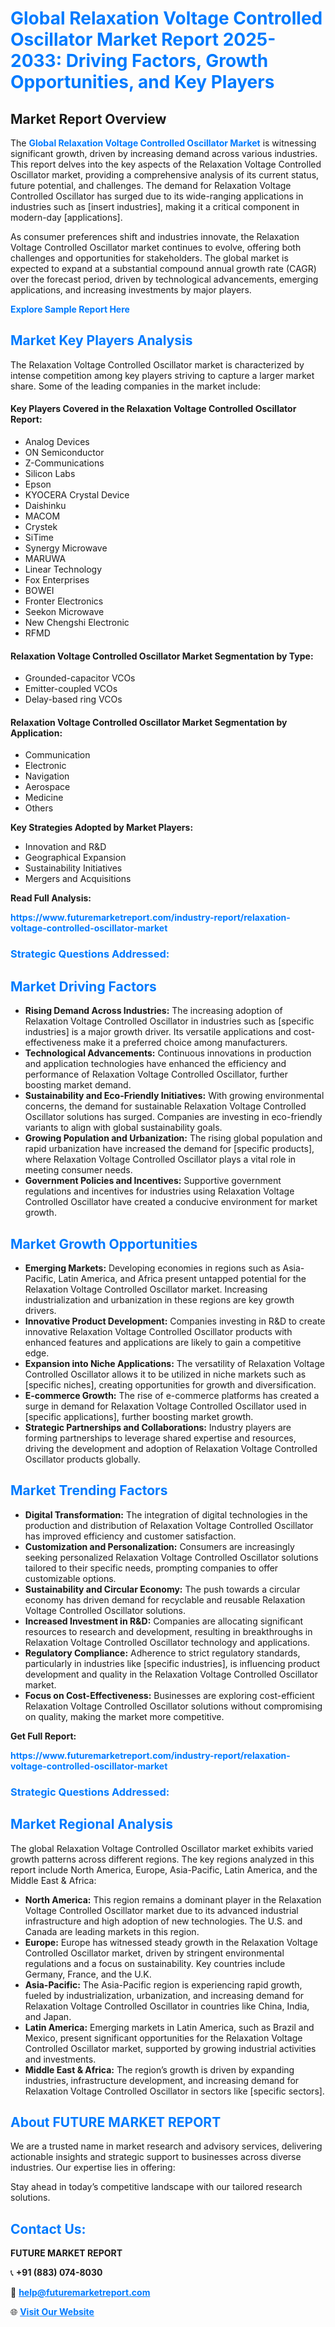 <h1 style="color: #007BFF;">Global Relaxation Voltage Controlled Oscillator Market Report 2025-2033: Driving Factors, Growth Opportunities, and Key Players</h1>

<section id="overview">
<h2>Market Report Overview</h2>
<p>The <a href="https://www.futuremarketreport.com/industry-report/relaxation-voltage-controlled-oscillator-market" style="color: #007BFF; text-decoration: none;"><strong>Global Relaxation Voltage Controlled Oscillator Market</strong></a> is witnessing significant growth, driven by increasing demand across various industries. This report delves into the key aspects of the Relaxation Voltage Controlled Oscillator market, providing a comprehensive analysis of its current status, future potential, and challenges. The demand for Relaxation Voltage Controlled Oscillator has surged due to its wide-ranging applications in industries such as [insert industries], making it a critical component in modern-day [applications].</p>
<p>As consumer preferences shift and industries innovate, the Relaxation Voltage Controlled Oscillator market continues to evolve, offering both challenges and opportunities for stakeholders. The global market is expected to expand at a substantial compound annual growth rate (CAGR) over the forecast period, driven by technological advancements, emerging applications, and increasing investments by major players.</p>
</section>

<section id="overview">
<p><a href="https://www.futuremarketreport.com/request-sample/reportId=93047" style="color: #007BFF; text-decoration: none;"><strong>Explore Sample Report Here</strong></a></p>
</section>

<section id="key-players">
<h2 style="color: #007BFF;">Market Key Players Analysis</h2>
<p>The Relaxation Voltage Controlled Oscillator market is characterized by intense competition among key players striving to capture a larger market share. Some of the leading companies in the market include:</p>
<h4>Key Players Covered in the Relaxation Voltage Controlled Oscillator Report:</h4>
<ul><li>Analog Devices</li><li>ON Semiconductor</li><li>Z-Communications</li><li>Silicon Labs</li><li>Epson</li><li>KYOCERA Crystal Device</li><li>Daishinku</li><li>MACOM</li><li>Crystek</li><li>SiTime</li><li>Synergy Microwave</li><li>MARUWA</li><li>Linear Technology</li><li>Fox Enterprises</li><li>BOWEI</li><li>Fronter Electronics</li><li>Seekon Microwave</li><li>New Chengshi Electronic</li><li>RFMD</li></ul>
<h4>Relaxation Voltage Controlled Oscillator Market Segmentation by Type:</h4>
<ul><li>Grounded-capacitor VCOs</li><li>Emitter-coupled VCOs</li><li>Delay-based ring VCOs</li></ul>

<h4>Relaxation Voltage Controlled Oscillator Market Segmentation by Application:</h4>
<ul><li>Communication</li><li>Electronic</li><li>Navigation</li><li>Aerospace</li><li>Medicine</li><li>Others</li></ul>
<p><strong>Key Strategies Adopted by Market Players:</strong></p>
<ul>
<li>Innovation and R&D</li>
<li>Geographical Expansion</li>
<li>Sustainability Initiatives</li>
<li>Mergers and Acquisitions</li>
</ul>
</section>

<section>
<p><strong>Read Full Analysis: </strong></p><a href="https://www.futuremarketreport.com/industry-report/relaxation-voltage-controlled-oscillator-market" style="color: #007BFF; text-decoration: none;"><strong>https://www.futuremarketreport.com/industry-report/relaxation-voltage-controlled-oscillator-market</strong></a>
<h3 style="color: #007BFF;">Strategic Questions Addressed:</h3>
</section>

<section id="driving-factors">
<h2 style="color: #007BFF;">Market Driving Factors</h2>
<ul>
<li><strong>Rising Demand Across Industries:</strong> The increasing adoption of Relaxation Voltage Controlled Oscillator in industries such as [specific industries] is a major growth driver. Its versatile applications and cost-effectiveness make it a preferred choice among manufacturers.</li>
<li><strong>Technological Advancements:</strong> Continuous innovations in production and application technologies have enhanced the efficiency and performance of Relaxation Voltage Controlled Oscillator, further boosting market demand.</li>
<li><strong>Sustainability and Eco-Friendly Initiatives:</strong> With growing environmental concerns, the demand for sustainable Relaxation Voltage Controlled Oscillator solutions has surged. Companies are investing in eco-friendly variants to align with global sustainability goals.</li>
<li><strong>Growing Population and Urbanization:</strong> The rising global population and rapid urbanization have increased the demand for [specific products], where Relaxation Voltage Controlled Oscillator plays a vital role in meeting consumer needs.</li>
<li><strong>Government Policies and Incentives:</strong> Supportive government regulations and incentives for industries using Relaxation Voltage Controlled Oscillator have created a conducive environment for market growth.</li>
</ul>
</section>

<section id="growth-opportunities">
<h2 style="color: #007BFF;">Market Growth Opportunities</h2>
<ul>
<li><strong>Emerging Markets:</strong> Developing economies in regions such as Asia-Pacific, Latin America, and Africa present untapped potential for the Relaxation Voltage Controlled Oscillator market. Increasing industrialization and urbanization in these regions are key growth drivers.</li>
<li><strong>Innovative Product Development:</strong> Companies investing in R&D to create innovative Relaxation Voltage Controlled Oscillator products with enhanced features and applications are likely to gain a competitive edge.</li>
<li><strong>Expansion into Niche Applications:</strong> The versatility of Relaxation Voltage Controlled Oscillator allows it to be utilized in niche markets such as [specific niches], creating opportunities for growth and diversification.</li>
<li><strong>E-commerce Growth:</strong> The rise of e-commerce platforms has created a surge in demand for Relaxation Voltage Controlled Oscillator used in [specific applications], further boosting market growth.</li>
<li><strong>Strategic Partnerships and Collaborations:</strong> Industry players are forming partnerships to leverage shared expertise and resources, driving the development and adoption of Relaxation Voltage Controlled Oscillator products globally.</li>
</ul>
</section>

<section id="trending-factors">
<h2 style="color: #007BFF;">Market Trending Factors</h2>
<ul>
<li><strong>Digital Transformation:</strong> The integration of digital technologies in the production and distribution of Relaxation Voltage Controlled Oscillator has improved efficiency and customer satisfaction.</li>
<li><strong>Customization and Personalization:</strong> Consumers are increasingly seeking personalized Relaxation Voltage Controlled Oscillator solutions tailored to their specific needs, prompting companies to offer customizable options.</li>
<li><strong>Sustainability and Circular Economy:</strong> The push towards a circular economy has driven demand for recyclable and reusable Relaxation Voltage Controlled Oscillator solutions.</li>
<li><strong>Increased Investment in R&D:</strong> Companies are allocating significant resources to research and development, resulting in breakthroughs in Relaxation Voltage Controlled Oscillator technology and applications.</li>
<li><strong>Regulatory Compliance:</strong> Adherence to strict regulatory standards, particularly in industries like [specific industries], is influencing product development and quality in the Relaxation Voltage Controlled Oscillator market.</li>
<li><strong>Focus on Cost-Effectiveness:</strong> Businesses are exploring cost-efficient Relaxation Voltage Controlled Oscillator solutions without compromising on quality, making the market more competitive.</li>
</ul>
</section>

<section>
<p><strong>Get Full Report: </strong></p><a href="https://www.futuremarketreport.com/industry-report/relaxation-voltage-controlled-oscillator-market" style="color: #007BFF; text-decoration: none;"><strong>https://www.futuremarketreport.com/industry-report/relaxation-voltage-controlled-oscillator-market</strong></a>
<h3 style="color: #007BFF;">Strategic Questions Addressed:</h3>
</section>


<section id="regional-analysis">
<h2 style="color: #007BFF;">Market Regional Analysis</h2>
<p>The global Relaxation Voltage Controlled Oscillator market exhibits varied growth patterns across different regions. The key regions analyzed in this report include North America, Europe, Asia-Pacific, Latin America, and the Middle East & Africa:</p>
<ul>
<li><strong>North America:</strong> This region remains a dominant player in the Relaxation Voltage Controlled Oscillator market due to its advanced industrial infrastructure and high adoption of new technologies. The U.S. and Canada are leading markets in this region.</li>
<li><strong>Europe:</strong> Europe has witnessed steady growth in the Relaxation Voltage Controlled Oscillator market, driven by stringent environmental regulations and a focus on sustainability. Key countries include Germany, France, and the U.K.</li>
<li><strong>Asia-Pacific:</strong> The Asia-Pacific region is experiencing rapid growth, fueled by industrialization, urbanization, and increasing demand for Relaxation Voltage Controlled Oscillator in countries like China, India, and Japan.</li>
<li><strong>Latin America:</strong> Emerging markets in Latin America, such as Brazil and Mexico, present significant opportunities for the Relaxation Voltage Controlled Oscillator market, supported by growing industrial activities and investments.</li>
<li><strong>Middle East & Africa:</strong> The region’s growth is driven by expanding industries, infrastructure development, and increasing demand for Relaxation Voltage Controlled Oscillator in sectors like [specific sectors].</li>
</ul>
</section>

<footer>
<h2 style="color: #007BFF;">About FUTURE MARKET REPORT</h2>
<p>We are a trusted name in market research and advisory services, delivering actionable insights and strategic support to businesses across diverse industries. Our expertise lies in offering:</p>

<p>Stay ahead in today’s competitive landscape with our tailored research solutions.</p>

<h2 style="color: #007BFF;">Contact Us:</h2>
<p><strong>FUTURE MARKET REPORT</strong></p>
<p>📞 <strong>+91 (883) 074-8030</strong></p>
<p>📧 <strong><a href="mailto:help@futuremarketreport.com" style="color: #007BFF;">help@futuremarketreport.com</a></strong></p>
<p>🌐 <strong><a href="https://www.futuremarketreport.com/" style="color: #007BFF;">Visit Our Website</a></strong></p>
</footer>